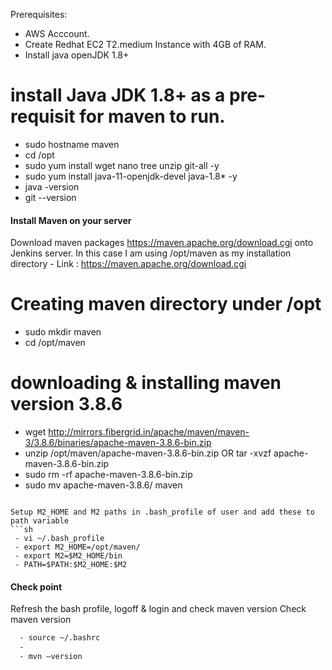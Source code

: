 Prerequisites:
- AWS Acccount.
- Create Redhat EC2 T2.medium Instance with 4GB of RAM.
- Install java openJDK 1.8+

# install Java JDK 1.8+ as a pre-requisit for maven to run.

- sudo hostname maven
- cd /opt
- sudo yum install wget nano tree unzip git-all -y
- sudo yum install java-11-openjdk-devel java-1.8* -y
- java -version
- git --version
#### Install Maven on your server
Download maven packages https://maven.apache.org/download.cgi onto Jenkins server. In this case I am using /opt/maven as my installation directory
	- Link : https://maven.apache.org/download.cgi
  # Creating maven directory under /opt
  - sudo mkdir maven
  - cd /opt/maven
  # downloading & installing maven version 3.8.6
  - wget http://mirrors.fibergrid.in/apache/maven/maven-3/3.8.6/binaries/apache-maven-3.8.6-bin.zip
  - unzip /opt/maven/apache-maven-3.8.6-bin.zip OR tar -xvzf apache-maven-3.8.6-bin.zip
  - sudo rm -rf apache-maven-3.8.6-bin.zip
  - sudo mv apache-maven-3.8.6/ maven
 ```
	
Setup M2_HOME and M2 paths in .bash_profile of user and add these to path variable
```sh
  - vi ~/.bash_profile
  - export M2_HOME=/opt/maven/
  - export M2=$M2_HOME/bin
  - PATH=$PATH:$M2_HOME:$M2
```
#### Check point 
Refresh the bash profile, logoff & login and check maven version
Check maven version 
```sh
  - source ~/.bashrc
  - 
  - mvn –version
```
